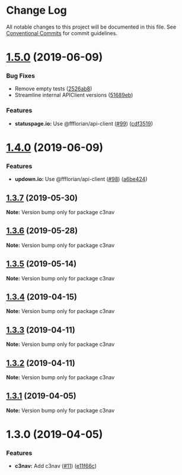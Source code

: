 # Change Log

All notable changes to this project will be documented in this file.
See [Conventional Commits](https://conventionalcommits.org) for commit guidelines.

# [1.5.0](https://github.com/ffflorian/api-clients/tree/master/packages/c3nav/compare/c3nav@1.4.0...c3nav@1.5.0) (2019-06-09)


### Bug Fixes

* Remove empty tests ([2526ab8](https://github.com/ffflorian/api-clients/tree/master/packages/c3nav/commit/2526ab8))
* Streamline internal APIClient versions ([51689eb](https://github.com/ffflorian/api-clients/tree/master/packages/c3nav/commit/51689eb))


### Features

* **statuspage.io:** Use @ffflorian/api-client ([#99](https://github.com/ffflorian/api-clients/tree/master/packages/c3nav/issues/99)) ([cdf3519](https://github.com/ffflorian/api-clients/tree/master/packages/c3nav/commit/cdf3519))





# [1.4.0](https://github.com/ffflorian/api-clients/tree/master/packages/c3nav/compare/c3nav@1.3.7...c3nav@1.4.0) (2019-06-09)


### Features

* **updown.io:** Use @ffflorian/api-client ([#98](https://github.com/ffflorian/api-clients/tree/master/packages/c3nav/issues/98)) ([a6be424](https://github.com/ffflorian/api-clients/tree/master/packages/c3nav/commit/a6be424))





## [1.3.7](https://github.com/ffflorian/api-clients/tree/master/packages/c3nav/compare/c3nav@1.3.6...c3nav@1.3.7) (2019-05-30)

**Note:** Version bump only for package c3nav





## [1.3.6](https://github.com/ffflorian/api-clients/tree/master/packages/c3nav/compare/c3nav@1.3.5...c3nav@1.3.6) (2019-05-28)

**Note:** Version bump only for package c3nav





## [1.3.5](https://github.com/ffflorian/api-clients/tree/master/packages/c3nav/compare/c3nav@1.3.4...c3nav@1.3.5) (2019-05-14)

**Note:** Version bump only for package c3nav





## [1.3.4](https://github.com/ffflorian/api-clients/tree/master/packages/c3nav/compare/c3nav@1.3.3...c3nav@1.3.4) (2019-04-15)

**Note:** Version bump only for package c3nav





## [1.3.3](https://github.com/ffflorian/api-clients/tree/master/packages/c3nav/compare/c3nav@1.3.2...c3nav@1.3.3) (2019-04-11)

**Note:** Version bump only for package c3nav





## [1.3.2](https://github.com/ffflorian/api-clients/tree/master/packages/c3nav/compare/c3nav@1.3.1...c3nav@1.3.2) (2019-04-11)

**Note:** Version bump only for package c3nav





## [1.3.1](https://github.com/ffflorian/api-clients/tree/master/packages/c3nav/compare/c3nav@1.3.0...c3nav@1.3.1) (2019-04-05)

**Note:** Version bump only for package c3nav





# 1.3.0 (2019-04-05)


### Features

* **c3nav:** Add c3nav ([#11](https://github.com/ffflorian/api-clients/tree/master/packages/c3nav/issues/11)) ([e11f66c](https://github.com/ffflorian/api-clients/tree/master/packages/c3nav/commit/e11f66c))
